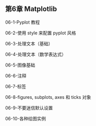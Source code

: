 ## 第6章 Matplotlib

06-1-Pyplot 教程

06-2-使用 style 来配置 pyplot 风格

06-3-处理文本（基础）

06-4-处理文本（数学表达式）

06-5-图像基础

06-6-注释

06-7-标签

06-8-figures, subplots, axes 和 ticks 对象

06-9-不要迷信默认设置

06-10-各种绘图实例